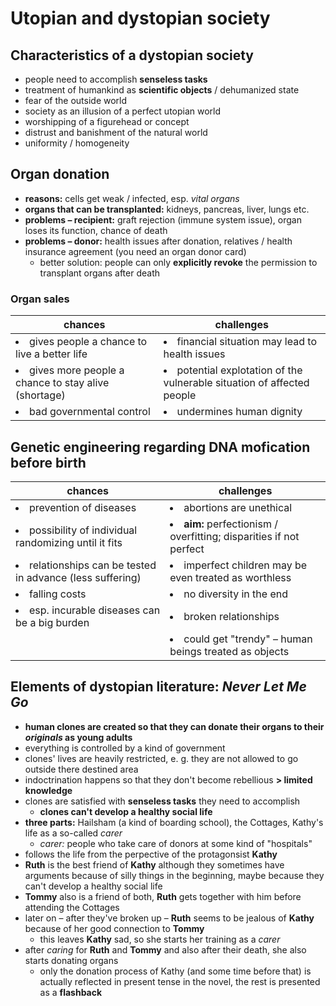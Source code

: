 # Utopian and dystopian society

## Characteristics of a dystopian society

- people need to accomplish **senseless tasks**
- treatment of humankind as **scientific objects** / dehumanized state
- fear of the outside world
- society as an illusion of a perfect utopian world
- worshipping of a figurehead or concept
- distrust and banishment of the natural world
- uniformity / homogeneity

## Organ donation

- **reasons:** cells get weak / infected, esp. *vital organs*
- **organs that can be transplanted:** kidneys, pancreas, liver, lungs etc.
- **problems – recipient:** graft rejection (immune system issue), organ loses its function, chance of death
- **problems – donor:** health issues after donation, relatives / health insurance agreement (you need an organ donor card)
	- better solution: people can only **explicitly revoke** the permission to transplant organs after death

### Organ sales

| chances | challenges |
| --- | --- |
| <li>gives people a chance to live a better life</li> | <li>financial situation may lead to health issues</li> |
| <li>gives more people a chance to stay alive (shortage)</li> | <li>potential explotation of the vulnerable situation of affected people</li> |
| <li>bad governmental control</li> | <li>undermines human dignity</li> |

## Genetic engineering regarding DNA mofication before birth

| chances | challenges |
| --- | --- |
| <li>prevention of diseases</li> | <li>abortions are unethical</li> |
| <li>possibility of individual randomizing until it fits</li> | <li>**aim:** perfectionism / overfitting; disparities if not perfect</li> |
| <li>relationships can be tested in advance (less suffering)</li> | <li>imperfect children may be even treated as worthless</li> |
| <li>falling costs</li> | <li>no diversity in the end</li> |
| <li>esp. incurable diseases can be a big burden</li> | <li>broken relationships</li> |
| | <li>could get "trendy" – human beings treated as objects</li> |

## Elements of dystopian literature: *Never Let Me Go*

- **human clones are created so that they can donate their organs to their *originals* as young adults**
- everything is controlled by a kind of government
- clones' lives are heavily restricted, e. g. they are not allowed to go outside there destined area
- indoctrination happens so that they don't become rebellious **> limited knowledge**
- clones are satisfied with **senseless tasks** they need to accomplish
	- **clones can't develop a healthy social life**
- **three parts:** Hailsham (a kind of boarding school), the Cottages, Kathy's life as a so-called *carer*
	- *carer:* people who take care of donors at some kind of "hospitals"
- follows the life from the perpective of the protagonsist **Kathy**
- **Ruth** is the best friend of **Kathy** although they sometimes have arguments because of silly things in the beginning, maybe because they can't develop a healthy social life
- **Tommy** also is a friend of both, **Ruth** gets together with him before attending the Cottages
- later on – after they've broken up – **Ruth** seems to be jealous of **Kathy** because of her good connection to **Tommy**
	- this leaves **Kathy** sad, so she starts her training as a *carer*
- after *caring* for **Ruth** and **Tommy** and also after their death, she also starts donating organs
	- only the donation process of Kathy (and some time before that) is actually reflected in present tense in the novel, the rest is presented as a **flashback**

<!--stackedit_data:
eyJoaXN0b3J5IjpbLTU2NzMwOTUxMiwxMDI1MzgyNDQwLC0yNj
gxNjY3NTksOTc1MzUzOTg2LC0xNzU4NjQwNjQyLDE0NzUxOTgz
MzEsLTEyMzcyOTQyODMsLTEzNzA5OTI4ODIsLTY4OTc3MzgzMl
19
-->